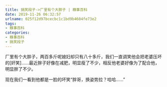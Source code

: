 ```yaml
---
title: 搞笑段子->厂里有个大胖子 | 糗事百科
date: 2019-11-26 06:32:57
urlname: 025f12d97bcecbc1c1bd9b4604fe73e2
tags: 
- 糗事百科
categories:
- 糗事百科
- 搞笑段子
---
```

厂里有个大胖子，两百多斤呢媳妇却只有八十多斤，我们一直调笑他会把老婆压坏的[奸笑]……最近胖子好像在减肥，明显瘦了不少，相反他老婆好像为了配合他，明显胖了不少。

现在我们一看到他都是一脸的坏笑“胖哥，换姿势拉？哈哈……”


